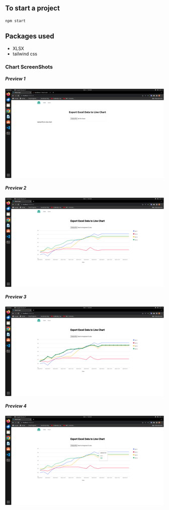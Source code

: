 ## To start a project 

`npm start`

## Packages used 

- XLSX 
- tailwind css

### Chart ScreenShots 

##### Preview 1
![chart 1](./screenshots/chart.png)

##### Preview 2
![chart 1](./screenshots/chart%201.png)

##### Preview 3
![chart 1](./screenshots/chart%202.png)

##### Preview 4
![chart 1](./screenshots/chart%203.png)

